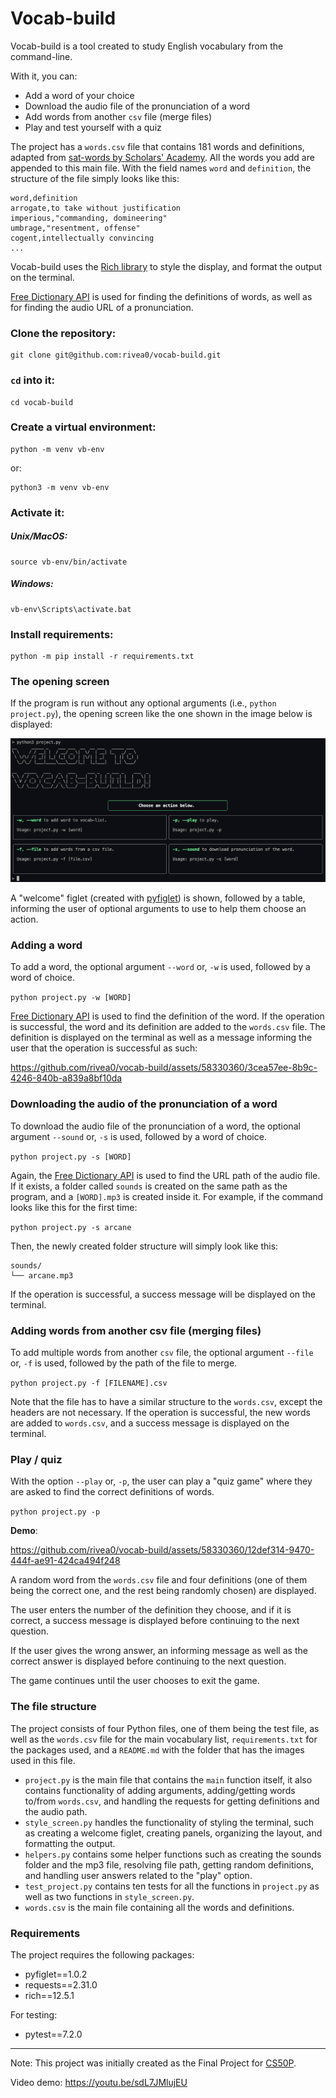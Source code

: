 # Vocab-build

Vocab-build is a tool created to study English vocabulary from the command-line.

With it, you can:
- Add a word of your choice
- Download the audio file of the pronunciation of a word
- Add words from another `csv` file (merge files)
- Play and test yourself with a quiz


The project has a `words.csv` file that contains 181 words and definitions, adapted from [sat-words by Scholars' Academy](https://github.com/scholarsnyc/sat-words). All the words you add are appended to this main file.
With the field names `word` and `definition`, the structure of the file simply looks like this:

```
word,definition
arrogate,to take without justification
imperious,"commanding, domineering"
umbrage,"resentment, offense"
cogent,intellectually convincing
...
```

Vocab-build uses the [Rich library](https://github.com/Textualize/rich) to style the display, and format the output on the terminal.

[Free Dictionary API](https://github.com/meetDeveloper/freeDictionaryAPI) is used for finding the definitions of words, as well as for finding the audio URL of a pronunciation.

### Clone the repository:

```
git clone git@github.com:rivea0/vocab-build.git
```

### `cd` into it:

```
cd vocab-build
```

### Create a virtual environment:

```
python -m venv vb-env
```

or:

```
python3 -m venv vb-env
```


### Activate it:

##### Unix/MacOS:

```
source vb-env/bin/activate
```

##### Windows:

```
vb-env\Scripts\activate.bat
```

### Install requirements:
```
python -m pip install -r requirements.txt
```

### The opening screen
If the program is run without any optional arguments (i.e., `python project.py`), the opening screen like the one shown in the image below is displayed:

![The opening screen](./readme-images/opening-screen.png)

A "welcome" figlet (created with [pyfiglet](https://pypi.org/project/pyfiglet/)) is shown, followed by a table, informing the user of optional arguments to use to help them choose an action.

### Adding a word
To add a word, the optional argument `--word` or, `-w` is used, followed by a word of choice.

`python project.py -w [WORD]`

[Free Dictionary API](https://github.com/meetDeveloper/freeDictionaryAPI) is used to find the definition of the word. If the operation is successful, the word and its definition are added to the `words.csv` file. The definition is displayed on the terminal as well as a message informing the user that the operation is successful as such:


https://github.com/rivea0/vocab-build/assets/58330360/3cea57ee-8b9c-4246-840b-a839a8bf10da


### Downloading the audio of the pronunciation of a word
To download the audio file of the pronunciation of a word, the optional argument `--sound` or, `-s` is used, followed by a word of choice.

`python project.py -s [WORD]`

Again, the [Free Dictionary API](https://github.com/meetDeveloper/freeDictionaryAPI) is used to find the URL path of the audio file. If it exists, a folder called `sounds` is created on the same path as the program, and a `[WORD].mp3` is created inside it. For example, if the command looks like this for the first time:

`python project.py -s arcane`

Then, the newly created folder structure will simply look like this:

```
sounds/
└── arcane.mp3
```

If the operation is successful, a success message will be displayed on the terminal.

### Adding words from another csv file (merging files)
To add multiple words from another `csv` file, the optional argument `--file` or, `-f` is used, followed by the path of the file to merge.

`python project.py -f [FILENAME].csv`

Note that the file has to have a similar structure to the `words.csv`, except the headers are not necessary.
If the operation is successful, the new words are added to `words.csv`, and a success message is displayed on the terminal.

### Play / quiz
With the option `--play` or, `-p`, the user can play a "quiz game" where they are asked to find the correct definitions of words.

`python project.py -p`

**Demo**:


https://github.com/rivea0/vocab-build/assets/58330360/12def314-9470-444f-ae91-424ca494f248


A random word from the `words.csv` file and four definitions (one of them being the correct one, and the rest being randomly chosen) are displayed.

The user enters the number of the definition they choose, and if it is correct, a success message is displayed before continuing to the next question.

If the user gives the wrong answer, an informing message as well as the correct answer is displayed before continuing to the next question.

The game continues until the user chooses to exit the game.

### The file structure
The project consists of four Python files, one of them being the test file, as well as the `words.csv` file for the main vocabulary list, `requirements.txt` for the packages used, and a `README.md` with the folder that has the images used in this file.
- `project.py` is the main file that contains the `main` function itself, it also contains functionality of adding arguments, adding/getting words to/from `words.csv`, and handling the requests for getting definitions and the audio path.
- `style_screen.py` handles the functionality of styling the terminal, such as creating a welcome figlet, creating panels, organizing the layout, and formatting the output.
- `helpers.py` contains some helper functions such as creating the sounds folder and the mp3 file, resolving file path, getting random definitions, and handling user answers related to the "play" option.
- `test_project.py` contains ten tests for all the functions in `project.py` as well as two functions in `style_screen.py`.
- `words.csv` is the main file containing all the words and definitions.

### Requirements
The project requires the following packages:
- pyfiglet==1.0.2
- requests==2.31.0
- rich==12.5.1

For testing:
- pytest==7.2.0

***

Note: This project was initially created as the Final Project for [CS50P](https://cs50.harvard.edu/python/2022/). 

Video demo: https://youtu.be/sdL7JMlujEU
